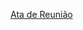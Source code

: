 [Ata de Reunião](https://docs.google.com/spreadsheets/d/13ihuIJ_qQLOuS3XMy2TQxppRn5DPcd9A3q0rDAEL91E/edit?usp=sharing)
